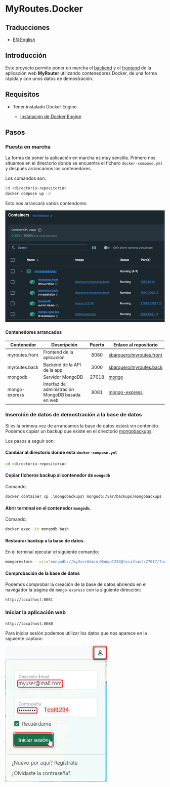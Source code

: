 # MyRoutes.Docker

## Traducciones

- [EN English](./README.md)

## Introducción

Este proyecto permite poner en marcha el [backend](https://github.com/sbarquero/MyRoutes.Back) y el [frontend](https://github.com/sbarquero/MyRoutes.Front) de la aplicación web **MyRouter** utilizando contenedores Docker, de una forma rápida y con unos datos de demostración.

## Requisitos

- Tener instalado Docker Engine 
  
  - [Instalación de Docker Engine](https://docs.docker.com/engine/install/)

## Pasos

### Puesta en marcha

La forma de poner la aplicación en marcha es muy sencilla. Primero nos situamos en el directorio donde se encuentra el fichero `docker-compose.yml` y después arrancamos los contenedores.

Los comandos son:


```sh
cd <directorio-repositorio>
docker compose up -d
```

Esto nos arrancará varios contendores:

![Docker containers](assets/containers.png)

#### Contenedores arrancados

| Contenedor     | Descripción                 | Puerto | Enlace al repositorio |
|----------------|-----------------------------|:------:|-----------------------|
| myroutes.front | Frontend de la aplicación   | 8080   | [sbarquero/myroutes.front](https://hub.docker.com/r/sbarquero/myroutes.front) |
| myroutes.back  | Backend de la API de la app | 3000   | [sbarquero/myroutes.back](https://hub.docker.com/r/sbarquero/myroutes.back)   |
| mongodb        | Servidor MongoDB            | 27018  | [mongo](https://hub.docker.com/_/mongo)                                       |
| mongo-express  | Interfaz de administración MongoDB basada en web | 8081 | [mongo-express](https://hub.docker.com/_/mongo-express)    |

### Inserción de datos de demostración a la base de datos

Si es la primera vez de arrancamos la base de datos estará sin contenido. Podemos copiar un backup que existe en el directorio [mongobackups](./mongobackups/).

Los pasos a seguir son:

#### Cambiar al directorio donde esta `docker-compose.yml`
```sh
cd <directorio-repositorio>
```

#### Copiar ficheros backup al contenedor de `mongodb`

Comando:
```sh
docker container cp .\mongobackups\ mongodb:/var/backups/mongobackups
```

#### Abrir terminal en el contenedor `mongodb`.

Comando:
```sh
docker exec -it mongodb bash
```

#### Restaurar backup a la base de datos.

En el terminal ejecutar el siguiente comando:
```sh
mongorestore --uri="mongodb://myUserAdmin:Mongo1234@localhost:27017/?authSource=admin&readPreference=primary&directConnection=true&ssl=false" --nsInclude=myroutes.* --drop /var/backups/mongobackups/
```

#### Comprobación de la base de datos

Podemos comprobar la creación de la base de datos abriendo en el navegador la página de `mongo-express` con la siguiente dirección:

```
http://localhost:8081
```

### Iniciar la aplicación web

```
http://localhost:8080
```

Para iniciar sesión podemos utilizar los datos que nos aparece en la siguiente captura:

![User login](assets/login-es.png)
